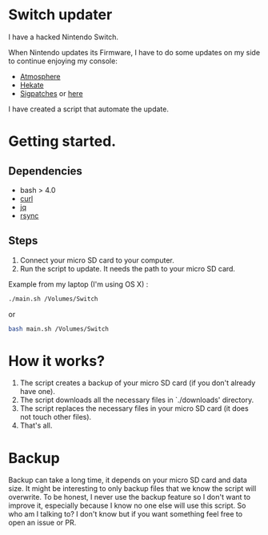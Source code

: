 # Switch updater

I have a hacked Nintendo Switch.

When Nintendo updates its Firmware, I have to do some updates on my side to continue enjoying my console:

* [Atmosphere](https://github.com/Atmosphere-NX/Atmosphere)
* [Hekate](https://github.com/CTCaer/hekate)
* [Sigpatches](https://hackintendo.com/download/sigpatches-atmosphere-esfsloader/) or [here](https://sigmapatches.coomer.party/)

I have created a script that automate the update.

# Getting started.

## Dependencies
* bash > 4.0
* [curl](https://everything.curl.dev/get)
* [jq](https://stedolan.github.io/jq/)
* [rsync](https://doc.ubuntu-fr.org/rsync)

## Steps

1. Connect your micro SD card to your computer.
2. Run the script to update. It needs the path to your micro SD card.

Example from my laptop (I'm using OS X) :

```bash
./main.sh /Volumes/Switch
```

or

```bash
bash main.sh /Volumes/Switch
```

# How it works?

1. The script creates a backup of your micro SD card (if you don't already have one).
2. The script downloads all the necessary files in `./downloads' directory.
3. The script replaces the necessary files in your micro SD card (it does not touch other files).
4. That's all.

# Backup
Backup can take a long time, it depends on your micro SD card and data size. It might be interesting to only backup files that we know the script will overwrite. To be honest, I never use the backup feature so I don't want to improve it, especially because I know no one else will use this script. So who am I talking to? I don't know but if you want something feel free to open an issue or PR.
